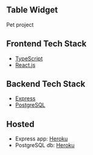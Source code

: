 ## Table Widget

Pet project

## Frontend Tech Stack

- [TypeScript](https://www.typescriptlang.org/)
- [React.js](https://reactjs.org/)

## Backend Tech Stack

- [Express](https://expressjs.com/)
- [PostgreSQL](https://www.postgresql.org/)

## Hosted

- Express app: [Heroku](https://heroku.com)
- PostgreSQL db: [Heroku](https://heroku.com)
